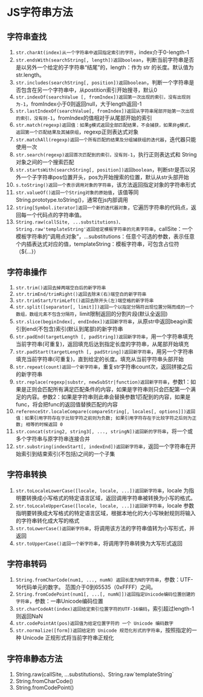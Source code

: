 # JS字符串方法

## 字符串查找

1. `str.charAt(index)从一个字符串中返回指定索引的字符`，index介于0-length-1
2. `str.endsWith(searchString[, length])返回boolean`，判断当前字符串是否是以另外一个给定的子字符串“结尾”的，length：作为 str 的长度。默认值为 str.length。
3. `str.includes(searchString[, position])返回boolean`，判断一个字符串是否包含在另一个字符串中，从postition索引开始搜寻，默认0
4. `str.indexOf(searchValue [, fromIndex])返回第一次出现的索引，没有出现则为-1`，fromIndex小于0则返回null，大于length返回-1
5. `str.lastIndexOf(searchValue[, fromIndex])返回从字符串尾部开始第一次出现的索引，没有则-1`，fromIndex的值相对于从尾部开始的索引
6. `str.match(regexp)返回值：如果g模式返回全部匹配结果，不会捕获，如果非g模式，返回第一个匹配结果及其捕获组`，regexp正则表达式对象
7. `str.matchAll(regexp)返回一个所有匹配的结果及分组捕获组的迭代器`，迭代器只能使用一次
8. `str.search(regexp)返回首次匹配到的索引，没有则-1`，执行正则表达式和 String 对象之间的一个搜索匹配
9. `str.startsWith(searchString[, position])返回boolean`，判断str是否以另外一个子字符串pos位置开头，pos为开始搜索的位置，默认从str头部开始
10. `s.toString()返回一个表示调用对象的字符串`，该方法返回指定对象的字符串形式
11. `str.valueOf()返回一个String对象的原始值`，该值等同String.prototype.toString()，通常在js内部调用
12. `string[Symbol.iterator]返回一个新的迭代器对象`，它遍历字符串的代码点，返回每一个代码点的字符串值。
13. `String.raw(callSite, ...substitutions)、String.raw'templateString'返回给定模板字符串的元素字符串`，callSite：一个模板字符串的“调用点对象”，...substitutions：任意个可选的参数，表示任意个内插表达式对应的值，templateString：模板字符串，可包含占位符（${...}）

## 字符串操作

1. `str.trim()返回去掉两端空白后的新字符串`
2. `str.trimEnd/trimRight()返回去除末(右)端空白的新字符串`
3. `str.trimStart/trimLeft()返回去除开头(左)端空格的新字符串`
4. `str.split([separator[, limit]])返回一个以指定分隔符出现位置分隔而成的一个数组，数组元素不包含分隔符`，limit限制返回的分割片段(默认全返回)
5. `str.slice(beginIndex[, endIndex])返回新字符串`，从原str中返回beagin索引到end(不包含)索引(默认到尾部)的新字符串
6. `str.padEnd(targetLength [, padString])返回新字符串`，用一个字符串填充当前字符串(可重复)，返回填充后达到指定长度的字符串，从尾部开始填充
7. `str.padStart(targetLength [, padString])返回新字符串`，用另一个字符串填充当前字符串(可重复)，直到给定的长度。填充从当前字符串头部开始
8. `str.repeat(count)返回一个新字符串`，重复str字符串count次，返回拼接之后的新字符串
9. `str.replace(regexp|substr, newSubStr|function)返回新字符串`，参数1：如果是正则会匹配所有满足匹配条件的内容，如果是字符串则只会匹配第一个满足的内容。参数2：如果是字符串则此串会替换参数1匹配到的内容，如果是func，将会把func的返回值替换匹配的内容
10. `referenceStr.localeCompare(compareString[, locales[, options]])返回值：如果引用字符存在于比较字符之前则为负数; 如果引用字符存在于比较字符之后则为正数; 相等的时候返回 0 `
11. `str.concat(string2, string3[, ..., stringN])返回新的字符串`，将一个或多个字符串与原字符串连接合并
12.  `str.substring(indexStart[, indexEnd])返回新字符串`，返回一个字符串在开始索引到结束索引(不包括)之间的一个子集

## 字符串转换

1. `str.toLocaleLowerCase([locale, locale, ...])返回新字符串`，locale 为指明要转换成小写格式的特定语言区域，返回调用字符串被转换为小写的格式。
2. `str.toLocaleUpperCase([locale, locale, ...])返回新字符串`，locale 参数指明要转换成大写格式的特定语言区域，根据本地化的大小写映射规则将输入的字符串转化成大写的格式
3. `str.toLowerCase()返回新字符串`，将调用该方法的字符串值转为小写形式，并返回
4. `str.toUpperCase()返回一个新字符串`，将调用字符串转换为大写形式返回

## 字符串转码

1. `String.fromCharCode(num1, ..., numN) 返回长度为N的字符串`，参数：UTF-16代码单元的数字。 范围介于0到65535（0xFFFF）之间。
2. `String.fromCodePoint(num1[, ...[, numN]])返回指定Unicode编码位置创建的字符串`，参数：一串Unicode编码位置
3. `str.charCodeAt(index)返回给定索引位置字符的UTF-16编码`，索引超过length-1则返回NaN
4. `str.codePointAt(pos)返回值为给定位置字符的 一个 Unicode 编码数字`
5. `str.normalize([form])返回给定的 Unicode 规范化形式的字符串`，按照指定的一种 Unicode 正规形式将当前字符串正规化

## 字符串静态方法

1. String.raw(callSite, ...substitutions)、String.raw\`templateString\`
2. String.fromCharCode()
3. String.fromCodePoint()

<Vssue title="JavaScript issue" />